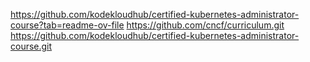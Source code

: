 https://github.com/kodekloudhub/certified-kubernetes-administrator-course?tab=readme-ov-file
https://github.com/cncf/curriculum.git
https://github.com/kodekloudhub/certified-kubernetes-administrator-course.git
